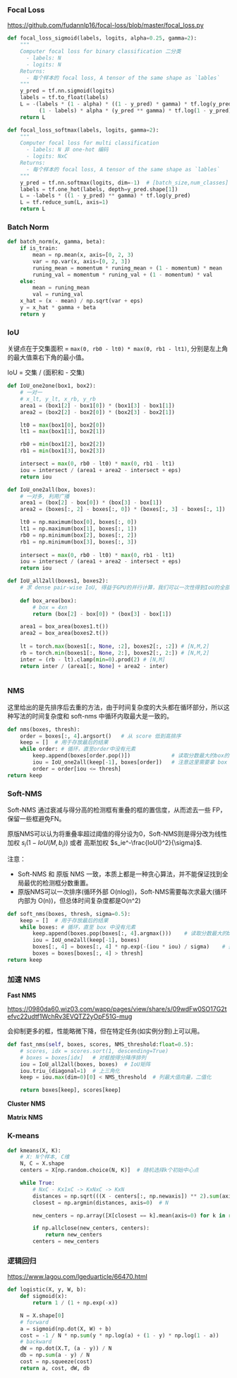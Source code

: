 ### Focal Loss

https://github.com/fudannlp16/focal-loss/blob/master/focal_loss.py

```python
def focal_loss_sigmoid(labels, logits, alpha=0.25, gamma=2):
    """
    Computer focal loss for binary classification 二分类
      - labels: N
      - logits: N
    Returns:
      - 每个样本的 focal loss, A tensor of the same shape as `lables`
    """
    y_pred = tf.nn.sigmoid(logits)
    labels = tf.to_float(labels)
    L = -(labels * (1 - alpha) * ((1 - y_pred) * gamma) * tf.log(y_pred) +
          (1 - labels) * alpha * (y_pred ** gamma) * tf.log(1 - y_pred))
    return L

def focal_loss_softmax(labels, logits, gamma=2):
    """
    Computer focal loss for multi classification
      - labels: N 非 one-hot 编码
      - logits: NxC
    Returns:
      - 每个样本的 focal loss, A tensor of the same shape as `lables`
    """
    y_pred = tf.nn.softmax(logits, dim=-1)  # [batch_size,num_classes]
    labels = tf.one_hot(labels, depth=y_pred.shape[1])
    L = -labels * ((1 - y_pred) ** gamma) * tf.log(y_pred)
    L = tf.reduce_sum(L, axis=1)
    return L

```

### Batch Norm

```python
def batch_norm(x, gamma, beta):
    if is_train:
        mean = np.mean(x, axis=[0, 2, 3)
        var = np.var(x, axis=[0, 2, 3])        
        runing_mean = momentum * runing_mean + (1 - momentum) * mean	# 初始化为 0
        runing_val = momentum * runing_val + (1 - momentum) * val		# 初始化为 1
    else:
        mean = runing_mean
        val = runing_val
    x_hat = (x - mean) / np.sqrt(var + eps)
    y = x_hat * gamma + beta
    return y
```

### IoU 

关键点在于交集面积 = `max(0, rb0 - lt0) * max(0, rb1 - lt1)`, 分别是左上角的最大值乘右下角的最小值。

IoU = 交集 / (面积和 - 交集)

```python
def IoU_one2one(box1, box2):
    # 一对一
    # x_lt, y_lt, x_rb, y_rb
    area1 = (box1[2] - box1[0]) * (box1[3] - box1[1])
    area2 = (box2[2] - box2[0]) * (box2[3] - box2[1])

    lt0 = max(box1[0], box2[0])
    lt1 = max(box1[1], box2[1])

    rb0 = min(box1[2], box2[2])
    rb1 = min(box1[3], box2[3])

    intersect = max(0, rb0 - lt0) * max(0, rb1 - lt1)
    iou = intersect / (area1 + area2 - intersect + eps)
    return iou

def IoU_one2all(box, boxes):
    # 一对多, 利用广播
    area1 = (box[2] - box[0]) * (box[3] - box[1])
    area2 = (boxes[:, 2] - boxes[:, 0]) * (boxes[:, 3] - boxes[:, 1])

    lt0 = np.maximum(box[0], boxes[:, 0])
    lt1 = np.maximum(box[1], boxes[:, 1])
    rb0 = np.minimum(box[2], boxes[:, 2])
    rb1 = np.minimum(box[3], boxes[:, 3])
    
    intersect = max(0, rb0 - lt0) * max(0, rb1 - lt1)
    iou = intersect / (area1 + area2 - intersect + eps)
    return iou

def IoU_all2all(boxes1, boxes2):
    # 求 dense pair-wise IoU, 得益于GPU的并行计算，我们可以一次性得到IoU的全部计算结果。这一步就已经极大地解决了IoU计算繁琐又耗时的问题。
    
    def box_area(box):
        # box = 4xn
        return (box[2] - box[0]) * (box[3] - box[1])

    area1 = box_area(boxes1.t())
    area2 = box_area(boxes2.t())
    
    lt = torch.max(boxes1[:, None, :2], boxes2[:, :2]) # [N,M,2] 
    rb = torch.min(boxes1[:, None, 2:], boxes2[:, 2:]) # [N,M,2]
	inter = (rb - lt).clamp(min=0).prod(2) # [N,M] 
    return inter / (area1[:, None] + area2 - inter)
    
```

### NMS

这里给出的是先排序后去重的方法，由于时间复杂度的大头都在循环部分，所以这种写法的时间复杂度和 soft-nms 中循环内取最大是一致的。

```python
def nms(boxes, thresh):
    order = boxes[:, 4].argsort()	# 从 score 低到高排序
    keep = []  # 用于存放最后的结果
    while order: # 循环，直至order中没有元素
        keep.append(boxes[order.pop()])				# 读取分数最大的box的索引并保留
        iou = IoU_one2all(keep[-1], boxes[order])	# 注意这里需要拿 box 和 order 排序后的 boxes 计算，从而下一步可以直接取。
        order = order[iou <= thresh]   
return keep
```

### Soft-NMS

Soft-NMS 通过衰减与得分高的检测框有重叠的框的置信度，从而滤去一些 FP，保留一些框避免FN。

原版NMS可以认为将重叠率超过阈值的得分设为0，Soft-NMS则是得分改为线性加权 $s_i(1-IoU(M,b_i))$ 或者 高斯加权 $s_ie^-\frac{IoU()^2}{\sigma}$.

注意：

- Soft-NMS 和 原版 NMS 一致，本质上都是一种贪心算法，并不能保证找到全局最优的检测框分数重置。
- 原版NMS可以一次排序(循环外部 O(nlog))，Soft-NMS需要每次求最大(循环内部为 O(n))，但总体时间复杂度都是O(n^2)

```python
def soft_nms(boxes, thresh, sigma=0.5):
    keep = []  # 用于存放最后的结果
    while boxes: # 循环，直至 box 中没有元素
        keep.append(boxes.pop(boxes[:, 4].argmax()))	# 读取分数最大的box的索引并保留
        iou = IoU_one2all(keep[-1], boxes)
        boxes[:, 4] = boxes[:, 4] * np.exp(-(iou * iou) / sigma)	# 把下面两句改成 boxes = boxes[iou <= thresh] 就是原版
		boxes = boxes[boxes[:, 4] > thresh]
return keep
```

### 加速 NMS

**Fast NMS**

https://0980da60.wiz03.com/wapp/pages/view/share/s/09wdFw0SO17G2tefvc22udtf1WchRv3EVQTZ2yOpF51G-mug

会抑制更多的框，性能略微下降，但在特定任务(如实例分割)上可以用。

```python
def fast_nms(self, boxes, scores, NMS_threshold:float=0.5):
    # scores, idx = scores.sort(1, descending=True)
    # boxes = boxes[idx]   # 对框按得分降序排列
    iou = IoU_all2all(boxes, boxes)  # IoU矩阵
    iou.triu_(diagonal=1)  # 上三角化
    keep = iou.max(dim=0)[0] < NMS_threshold  # 列最大值向量，二值化

    return boxes[keep], scores[keep]
```

**Cluster NMS**



**Matrix NMS**



### K-means

````python
def kmeans(X, K):
    # X: N个样本, C维
    N, C = X.shape
    centers = X[np.random.choice(N, K)]  # 随机选择k个初始中心点

    while True:
        # NxC - Kx1xC -> KxNxC -> KxN
        distances = np.sqrt(((X - centers[:, np.newaxis]) ** 2).sum(axis=2))
        closest = np.argmin(distances, axis=0)  # N

        new_centers = np.array([X[closest == k].mean(axis=0) for k in range(K)])

        if np.allclose(new_centers, centers):
            return new_centers
        centers = new_centers
````

### 逻辑回归

https://www.lagou.com/lgeduarticle/66470.html

```python
def logistic(X, y, W, b):
    def sigmoid(x):
        return 1 / (1 + np.exp(-x))

    N = X.shape[0]
    # forward
    a = sigmoid(np.dot(X, W) + b)	
    cost = -1 / N * np.sum(y * np.log(a) + (1 - y) * np.log(1 - a))
    # backward
    dW = np.dot(X.T, (a - y)) / N
    db = np.sum(a - y) / N
    cost = np.squeeze(cost)
    return a, cost, dW, db
```



